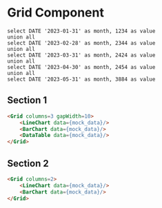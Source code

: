 <script>
    // Due to the location that Evidence builds the site, we need to hop up many directories to get to root
    import Grid from "../../../../../src/lib/ui/Grid.svelte";
</script>

# Grid Component

```mock_data
select DATE '2023-01-31' as month, 1234 as value
union all
select DATE '2023-02-28' as month, 2344 as value
union all
select DATE '2023-03-31' as month, 2424 as value
union all
select DATE '2023-04-30' as month, 2454 as value
union all
select DATE '2023-05-31' as month, 3884 as value
```

## Section 1
<Grid columns=3 gapWidth=10>
    <LineChart data={mock_data}/>
    <BarChart data={mock_data}/>
    <DataTable data={mock_data}/>
</Grid>

```html
<Grid columns=3 gapWidth=10>
    <LineChart data={mock_data}/>
    <BarChart data={mock_data}/>
    <DataTable data={mock_data}/>
</Grid>
```

## Section 2
<Grid columns=2>
    <LineChart data={mock_data}/>
    <BarChart data={mock_data}/>
</Grid>

```html
<Grid columns=2>
    <LineChart data={mock_data}/>
    <BarChart data={mock_data}/>
</Grid>
```